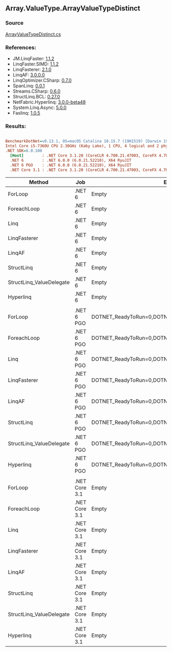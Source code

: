 ﻿## Array.ValueType.ArrayValueTypeDistinct

### Source
[ArrayValueTypeDistinct.cs](../LinqBenchmarks/Array/ValueType/ArrayValueTypeDistinct.cs)

### References:
- JM.LinqFaster: [1.1.2](https://www.nuget.org/packages/JM.LinqFaster/1.1.2)
- LinqFaster.SIMD: [1.1.2](https://www.nuget.org/packages/LinqFaster.SIMD/1.0.3)
- LinqFasterer: [2.1.0](https://www.nuget.org/packages/LinqFasterer/2.1.0)
- LinqAF: [3.0.0.0](https://www.nuget.org/packages/LinqAF/3.0.0.0)
- LinqOptimizer.CSharp: [0.7.0](https://www.nuget.org/packages/LinqOptimizer.CSharp/0.7.0)
- SpanLinq: [0.0.1](https://www.nuget.org/packages/SpanLinq/0.0.1)
- Streams.CSharp: [0.6.0](https://www.nuget.org/packages/Streams.CSharp/0.6.0)
- StructLinq.BCL: [0.27.0](https://www.nuget.org/packages/StructLinq/0.27.0)
- NetFabric.Hyperlinq: [3.0.0-beta48](https://www.nuget.org/packages/NetFabric.Hyperlinq/3.0.0-beta48)
- System.Linq.Async: [5.0.0](https://www.nuget.org/packages/System.Linq.Async/5.0.0)
- Faslinq: [1.0.5](https://www.nuget.org/packages/Faslinq/1.0.5)

### Results:
``` ini

BenchmarkDotNet=v0.13.1, OS=macOS Catalina 10.15.7 (19H1519) [Darwin 19.6.0]
Intel Core i5-7360U CPU 2.30GHz (Kaby Lake), 1 CPU, 4 logical and 2 physical cores
.NET SDK=6.0.100
  [Host]        : .NET Core 3.1.20 (CoreCLR 4.700.21.47003, CoreFX 4.700.21.47101), X64 RyuJIT
  .NET 6        : .NET 6.0.0 (6.0.21.52210), X64 RyuJIT
  .NET 6 PGO    : .NET 6.0.0 (6.0.21.52210), X64 RyuJIT
  .NET Core 3.1 : .NET Core 3.1.20 (CoreCLR 4.700.21.47003, CoreFX 4.700.21.47101), X64 RyuJIT


```
|                   Method |           Job |                                                EnvironmentVariables |       Runtime | Duplicates | Count |      Mean |     Error |    StdDev |        Ratio | RatioSD |   Gen 0 | Allocated |
|------------------------- |-------------- |-------------------------------------------------------------------- |-------------- |----------- |------ |----------:|----------:|----------:|-------------:|--------:|--------:|----------:|
|                  ForLoop |        .NET 6 |                                                               Empty |      .NET 6.0 |          4 |   100 | 13.803 μs | 0.0456 μs | 0.0404 μs |     baseline |         | 12.8784 |  26,976 B |
|              ForeachLoop |        .NET 6 |                                                               Empty |      .NET 6.0 |          4 |   100 | 14.129 μs | 0.0231 μs | 0.0204 μs | 1.02x slower |   0.00x | 12.8784 |  26,976 B |
|                     Linq |        .NET 6 |                                                               Empty |      .NET 6.0 |          4 |   100 | 17.202 μs | 0.0198 μs | 0.0165 μs | 1.25x slower |   0.00x | 12.8174 |  26,848 B |
|             LinqFasterer |        .NET 6 |                                                               Empty |      .NET 6.0 |          4 |   100 | 15.997 μs | 0.0225 μs | 0.0200 μs | 1.16x slower |   0.00x | 22.6135 |  47,544 B |
|                   LinqAF |        .NET 6 |                                                               Empty |      .NET 6.0 |          4 |   100 | 41.692 μs | 0.1838 μs | 0.1719 μs | 3.02x slower |   0.02x | 20.9961 |  43,944 B |
|               StructLinq |        .NET 6 |                                                               Empty |      .NET 6.0 |          4 |   100 | 16.578 μs | 0.0357 μs | 0.0317 μs | 1.20x slower |   0.00x |       - |      56 B |
| StructLinq_ValueDelegate |        .NET 6 |                                                               Empty |      .NET 6.0 |          4 |   100 |  5.125 μs | 0.0162 μs | 0.0143 μs | 2.69x faster |   0.01x |       - |         - |
|                Hyperlinq |        .NET 6 |                                                               Empty |      .NET 6.0 |          4 |   100 | 15.037 μs | 0.0279 μs | 0.0248 μs | 1.09x slower |   0.00x |       - |         - |
|                          |               |                                                                     |               |            |       |           |           |           |              |         |         |           |
|                  ForLoop |    .NET 6 PGO | DOTNET_ReadyToRun=0,DOTNET_TC_QuickJitForLoops=1,DOTNET_TieredPGO=1 |      .NET 6.0 |          4 |   100 | 11.612 μs | 0.0321 μs | 0.0285 μs |     baseline |         | 12.8784 |  26,976 B |
|              ForeachLoop |    .NET 6 PGO | DOTNET_ReadyToRun=0,DOTNET_TC_QuickJitForLoops=1,DOTNET_TieredPGO=1 |      .NET 6.0 |          4 |   100 | 12.074 μs | 0.0540 μs | 0.0451 μs | 1.04x slower |   0.00x | 12.8784 |  26,976 B |
|                     Linq |    .NET 6 PGO | DOTNET_ReadyToRun=0,DOTNET_TC_QuickJitForLoops=1,DOTNET_TieredPGO=1 |      .NET 6.0 |          4 |   100 | 14.547 μs | 0.0140 μs | 0.0124 μs | 1.25x slower |   0.00x | 12.8174 |  26,848 B |
|             LinqFasterer |    .NET 6 PGO | DOTNET_ReadyToRun=0,DOTNET_TC_QuickJitForLoops=1,DOTNET_TieredPGO=1 |      .NET 6.0 |          4 |   100 | 15.279 μs | 0.0490 μs | 0.0409 μs | 1.32x slower |   0.00x | 22.6135 |  47,544 B |
|                   LinqAF |    .NET 6 PGO | DOTNET_ReadyToRun=0,DOTNET_TC_QuickJitForLoops=1,DOTNET_TieredPGO=1 |      .NET 6.0 |          4 |   100 | 35.927 μs | 0.0789 μs | 0.0659 μs | 3.09x slower |   0.01x | 21.8506 |  45,832 B |
|               StructLinq |    .NET 6 PGO | DOTNET_ReadyToRun=0,DOTNET_TC_QuickJitForLoops=1,DOTNET_TieredPGO=1 |      .NET 6.0 |          4 |   100 | 13.083 μs | 0.0211 μs | 0.0177 μs | 1.13x slower |   0.00x |  0.0153 |      56 B |
| StructLinq_ValueDelegate |    .NET 6 PGO | DOTNET_ReadyToRun=0,DOTNET_TC_QuickJitForLoops=1,DOTNET_TieredPGO=1 |      .NET 6.0 |          4 |   100 |  5.132 μs | 0.0101 μs | 0.0089 μs | 2.26x faster |   0.01x |       - |         - |
|                Hyperlinq |    .NET 6 PGO | DOTNET_ReadyToRun=0,DOTNET_TC_QuickJitForLoops=1,DOTNET_TieredPGO=1 |      .NET 6.0 |          4 |   100 | 11.549 μs | 0.0451 μs | 0.0422 μs | 1.01x faster |   0.00x |       - |         - |
|                          |               |                                                                     |               |            |       |           |           |           |              |         |         |           |
|                  ForLoop | .NET Core 3.1 |                                                               Empty | .NET Core 3.1 |          4 |   100 | 17.513 μs | 0.0992 μs | 0.0880 μs |     baseline |         | 12.8784 |  26,976 B |
|              ForeachLoop | .NET Core 3.1 |                                                               Empty | .NET Core 3.1 |          4 |   100 | 18.159 μs | 0.0596 μs | 0.0528 μs | 1.04x slower |   0.00x | 12.8784 |  26,976 B |
|                     Linq | .NET Core 3.1 |                                                               Empty | .NET Core 3.1 |          4 |   100 | 20.821 μs | 0.0394 μs | 0.0329 μs | 1.19x slower |   0.01x |  9.0027 |  18,928 B |
|             LinqFasterer | .NET Core 3.1 |                                                               Empty | .NET Core 3.1 |          4 |   100 | 20.261 μs | 0.2988 μs | 0.2649 μs | 1.16x slower |   0.01x | 22.6135 |  47,544 B |
|                   LinqAF | .NET Core 3.1 |                                                               Empty | .NET Core 3.1 |          4 |   100 | 64.294 μs | 0.3984 μs | 0.3726 μs | 3.67x slower |   0.02x | 20.3857 |  42,697 B |
|               StructLinq | .NET Core 3.1 |                                                               Empty | .NET Core 3.1 |          4 |   100 | 17.448 μs | 0.0267 μs | 0.0237 μs | 1.00x faster |   0.00x |       - |      56 B |
| StructLinq_ValueDelegate | .NET Core 3.1 |                                                               Empty | .NET Core 3.1 |          4 |   100 |  5.312 μs | 0.0130 μs | 0.0121 μs | 3.30x faster |   0.02x |       - |         - |
|                Hyperlinq | .NET Core 3.1 |                                                               Empty | .NET Core 3.1 |          4 |   100 | 14.347 μs | 0.0407 μs | 0.0340 μs | 1.22x faster |   0.01x |       - |         - |
